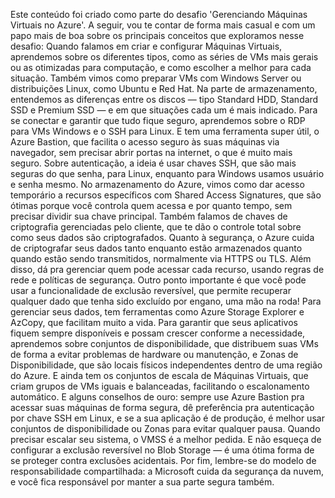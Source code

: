 Este conteúdo foi criado como parte do desafio 'Gerenciando Máquinas Virtuais no Azure'. A seguir, vou te contar de forma mais casual e com um papo mais de boa sobre os principais conceitos que exploramos nesse desafio: Quando falamos em criar e configurar Máquinas Virtuais, aprendemos sobre os diferentes tipos, como as séries de VMs mais gerais ou as otimizadas para computação, e como escolher a melhor para cada situação. Também vimos como preparar VMs com Windows Server ou distribuições Linux, como Ubuntu e Red Hat. Na parte de armazenamento, entendemos as diferenças entre os discos — tipo Standard HDD, Standard SSD e Premium SSD — e em que situações cada um é mais indicado. Para se conectar e garantir que tudo fique seguro, aprendemos sobre o RDP para VMs Windows e o SSH para Linux. E tem uma ferramenta super útil, o Azure Bastion, que facilita o acesso seguro às suas máquinas via navegador, sem precisar abrir portas na internet, o que é muito mais seguro. Sobre autenticação, a ideia é usar chaves SSH, que são mais seguras do que senha, para Linux, enquanto para Windows usamos usuário e senha mesmo. No armazenamento do Azure, vimos como dar acesso temporário a recursos específicos com Shared Access Signatures, que são ótimas porque você controla quem acessa e por quanto tempo, sem precisar dividir sua chave principal. Também falamos de chaves de criptografia gerenciadas pelo cliente, que te dão o controle total sobre como seus dados são criptografados. Quanto à segurança, o Azure cuida de criptografar seus dados tanto enquanto estão armazenados quanto quando estão sendo transmitidos, normalmente via HTTPS ou TLS. Além disso, dá pra gerenciar quem pode acessar cada recurso, usando regras de rede e políticas de segurança. Outro ponto importante é que você pode usar a funcionalidade de exclusão reversível, que permite recuperar qualquer dado que tenha sido excluído por engano, uma mão na roda! Para gerenciar seus dados, tem ferramentas como Azure Storage Explorer e AzCopy, que facilitam muito a vida. Para garantir que seus aplicativos fiquem sempre disponíveis e possam crescer conforme a necessidade, aprendemos sobre conjuntos de disponibilidade, que distribuem suas VMs de forma a evitar problemas de hardware ou manutenção, e Zonas de Disponibilidade, que são locais físicos independentes dentro de uma região do Azure. E ainda tem os conjuntos de escala de Máquinas Virtuais, que criam grupos de VMs iguais e balanceadas, facilitando o escalonamento automático. E alguns conselhos de ouro: sempre use Azure Bastion pra acessar suas máquinas de forma segura, dê preferência pra autenticação por chave SSH em Linux, e se a sua aplicação é de produção, é melhor usar conjuntos de disponibilidade ou Zonas para evitar qualquer pausa. Quando precisar escalar seu sistema, o VMSS é a melhor pedida. E não esqueça de configurar a exclusão reversível no Blob Storage — é uma ótima forma de se proteger contra exclusões acidentais. Por fim, lembre-se do modelo de responsabilidade compartilhada: a Microsoft cuida da segurança da nuvem, e você fica responsável por manter a sua parte segura também.
